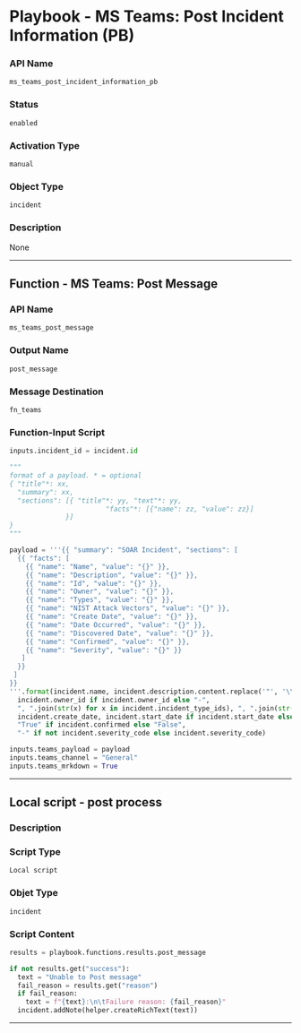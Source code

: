 <!--
    DO NOT MANUALLY EDIT THIS FILE
    THIS FILE IS AUTOMATICALLY GENERATED WITH resilient-sdk codegen
    Generated with resilient-sdk v49.0.4368
-->

# Playbook - MS Teams: Post Incident Information (PB)

### API Name
`ms_teams_post_incident_information_pb`

### Status
`enabled`

### Activation Type
`manual`

### Object Type
`incident`

### Description
None


---
## Function - MS Teams: Post Message

### API Name
`ms_teams_post_message`

### Output Name
`post_message`

### Message Destination
`fn_teams`

### Function-Input Script
```python
inputs.incident_id = incident.id

"""
format of a payload. * = optional
{ "title"*: xx, 
  "summary": xx, 
  "sections": [{ "title"*: yy, "text"*: yy, 
                        "facts"*: [{"name": zz, "value": zz}]
              }]
}
"""

payload = '''{{ "summary": "SOAR Incident", "sections": [ 
  {{ "facts": [ 
    {{ "name": "Name", "value": "{}" }}, 
    {{ "name": "Description", "value": "{}" }}, 
    {{ "name": "Id", "value": "{}" }}, 
    {{ "name": "Owner", "value": "{}" }}, 
    {{ "name": "Types", "value": "{}" }}, 
    {{ "name": "NIST Attack Vectors", "value": "{}" }}, 
    {{ "name": "Create Date", "value": "{}" }}, 
    {{ "name": "Date Occurred", "value": "{}" }}, 
    {{ "name": "Discovered Date", "value": "{}" }}, 
    {{ "name": "Confirmed", "value": "{}" }}, 
    {{ "name": "Severity", "value": "{}" }} 
   ]
  }}
 ] 
}} 
'''.format(incident.name, incident.description.content.replace('"', '\\"') if incident.description else "-", incident.id,
  incident.owner_id if incident.owner_id else "-",
  ", ".join(str(x) for x in incident.incident_type_ids), ", ".join(str(x) for x in incident.nist_attack_vectors),
  incident.create_date, incident.start_date if incident.start_date else "-", incident.discovered_date,
  "True" if incident.confirmed else "False",
  "-" if not incident.severity_code else incident.severity_code)

inputs.teams_payload = payload
inputs.teams_channel = "General"
inputs.teams_mrkdown = True
```

---

## Local script - post process

### Description


### Script Type
`Local script`

### Objet Type
`incident`

### Script Content
```python
results = playbook.functions.results.post_message

if not results.get("success"):
  text = "Unable to Post message"
  fail_reason = results.get("reason")
  if fail_reason:
    text = f"{text}:\n\tFailure reason: {fail_reason}"
  incident.addNote(helper.createRichText(text))
```

---
